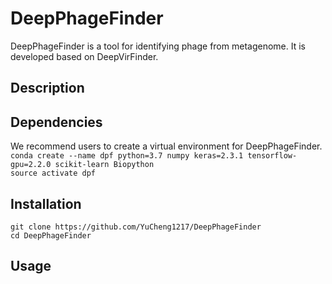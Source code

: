 # DeepPhageFinder
DeepPhageFinder is a tool for identifying phage from metagenome. It is developed based on DeepVirFinder.
## Description
## Dependencies
We recommend users to create a virtual environment for DeepPhageFinder.  
`conda create --name dpf python=3.7 numpy keras=2.3.1 tensorflow-gpu=2.2.0 scikit-learn Biopython`  
`source activate dpf`
## Installation
`git clone https://github.com/YuCheng1217/DeepPhageFinder`  
`cd DeepPhageFinder`
## Usage
